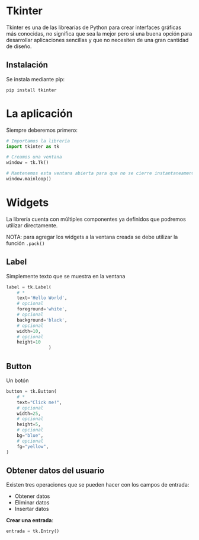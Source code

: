 # Tkinter

Tkinter es una de las librearías de Python para crear interfaces gráficas más conocidas, no significa que sea la mejor pero si una buena opción para desarrollar aplicaciones sencillas y que no necesiten de una gran cantidad de diseño.


## Instalación

Se instala mediante pip:
```
pip install tkinter
```

# La aplicación

Siempre deberemos primero:
```python
# Importamos la librería
import tkinter as tk

# Creamos una ventana
window = tk.Tk()

# Mantenemos esta ventana abierta para que no se cierre instantaneamente
window.mainloop()
```

# Widgets

La librería cuenta con múltiples componentes ya definidos que podremos utilizar directamente.

NOTA: para agregar los widgets a la ventana creada se debe utilizar la función `.pack()`

## Label

Simplemente texto que se muestra en la ventana

```python
label = tk.Label(
    # *
    text='Hello World',
    # opcional
    foreground='white',
    # opcional
    background='black',
    # opcional
    width=10,
    # opcional
    height=10
                )
```


## Button

Un botón

```python
button = tk.Button(
    # *
    text="Click me!",
    # opcional
    width=25,
    # opcional
    height=5,
    # opcional
    bg="blue",
    # opcional
    fg="yellow",
)
```

## Obtener datos del usuario

Existen tres operaciones que se pueden hacer con los campos de entrada:
* Obtener datos
* Eliminar datos
* Insertar datos


**Crear una entrada**:
```python
entrada = tk.Entry()
```
